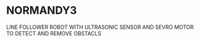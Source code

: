 # NORMANDY3
LINE FOLLOWER ROBOT WITH ULTRASONIC SENSOR AND SEVRO MOTOR TO DETECT AND REMOVE OBSTACLS
